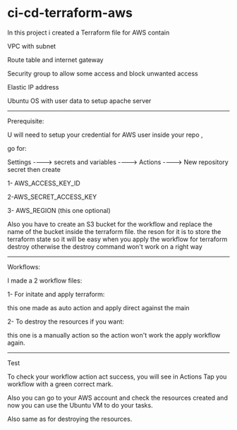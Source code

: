 # ci-cd-terraform-aws

In this project i created a Terraform file for AWS  contain  

VPC with subnet

Route table and internet gateway

Security group to allow some access and block unwanted access

Elastic IP address 

Ubuntu OS with user data to setup apache server

----------------------------------------------------------
Prerequisite:

U will need to setup your credential for AWS user inside your repo , 

go for: 

Settings ----> secrets and variables ----> Actions ----> New repository secret then create 

1- AWS_ACCESS_KEY_ID

2-AWS_SECRET_ACCESS_KEY

3- AWS_REGION (this one optional) 

Also you have to create an S3 bucket for the workflow and replace the name of the bucket inside the terraform file.
the reson for it is to store the terraform state so it will be easy when you apply the workflow for terraform destroy otherwise
the destroy command won't work on a right way

-------------------------------------------------------------------------------
Workflows:

I made a 2 workflow files: 

1- For initate and apply terraform:

  this one made as auto action and apply direct against the main

2- To destroy the resources if you want:

 this one is a manually action so the action won't work the apply workflow again.

------------------------------------------------
Test

To check your workflow action act success, you will see in Actions Tap  you workflow with a green correct mark.

Also you can go to your AWS account and check the resources created and now you can use the Ubuntu VM to do your tasks.

Also same as for destroying the resources.

 


